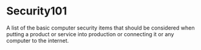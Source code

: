 # Security101
A list of the basic computer security items that should be considered when putting a product or service into production or connecting it or any computer to the internet.
